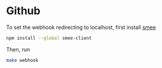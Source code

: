 # Github

To set the webhook redirecting to localhost, first install [smee](https://smee.io/)

```bash
npm install --global smee-client
```

Then, run

```bash
make webhook
```